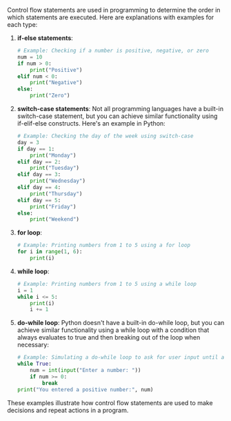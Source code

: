 Control flow statements are used in programming to determine the order in which statements are executed. Here are explanations with examples for each type:

1. **if-else statements**:
   ```python
   # Example: Checking if a number is positive, negative, or zero
   num = 10
   if num > 0:
       print("Positive")
   elif num < 0:
       print("Negative")
   else:
       print("Zero")
   ```

2. **switch-case statements**:
   Not all programming languages have a built-in switch-case statement, but you can achieve similar functionality using if-elif-else constructs. Here's an example in Python:
   ```python
   # Example: Checking the day of the week using switch-case
   day = 3
   if day == 1:
       print("Monday")
   elif day == 2:
       print("Tuesday")
   elif day == 3:
       print("Wednesday")
   elif day == 4:
       print("Thursday")
   elif day == 5:
       print("Friday")
   else:
       print("Weekend")
   ```

3. **for loop**:
   ```python
   # Example: Printing numbers from 1 to 5 using a for loop
   for i in range(1, 6):
       print(i)
   ```

4. **while loop**:
   ```python
   # Example: Printing numbers from 1 to 5 using a while loop
   i = 1
   while i <= 5:
       print(i)
       i += 1
   ```

5. **do-while loop**:
   Python doesn't have a built-in do-while loop, but you can achieve similar functionality using a while loop with a condition that always evaluates to true and then breaking out of the loop when necessary:
   ```python
   # Example: Simulating a do-while loop to ask for user input until a valid number is entered
   while True:
       num = int(input("Enter a number: "))
       if num >= 0:
           break
   print("You entered a positive number:", num)
   ```

These examples illustrate how control flow statements are used to make decisions and repeat actions in a program.
